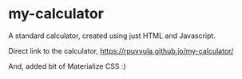 # my-calculator

A standard calculator, created using just HTML and Javascript.

Direct link to the calculator, https://rpuvvula.github.io/my-calculator/

And, added bit of Materialize CSS :)
